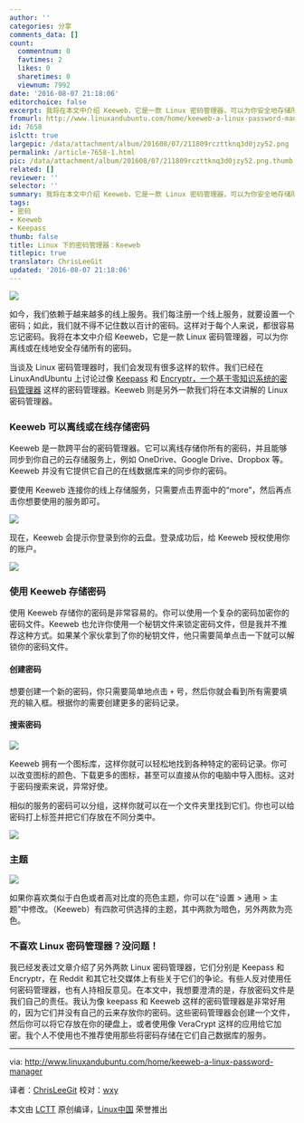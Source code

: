 ```yaml
---
author: ''
categories: 分享
comments_data: []
count:
  commentnum: 0
  favtimes: 2
  likes: 0
  sharetimes: 0
  viewnum: 7992
date: '2016-08-07 21:18:06'
editorchoice: false
excerpt: 我将在本文中介绍 Keeweb，它是一款 Linux 密码管理器，可以为你安全地存储所有的密码，无论是离线还是在线。
fromurl: http://www.linuxandubuntu.com/home/keeweb-a-linux-password-manager
id: 7658
islctt: true
largepic: /data/attachment/album/201608/07/211809rczttknq3d0jzy52.png
permalink: /article-7658-1.html
pic: /data/attachment/album/201608/07/211809rczttknq3d0jzy52.png.thumb.jpg
related: []
reviewer: ''
selector: ''
summary: 我将在本文中介绍 Keeweb，它是一款 Linux 密码管理器，可以为你安全地存储所有的密码，无论是离线还是在线。
tags:
- 密码
- Keeweb
- Keepass
thumb: false
title: Linux 下的密码管理器：Keeweb
titlepic: true
translator: ChrisLeeGit
updated: '2016-08-07 21:18:06'
---
```


![](/data/attachment/album/201608/07/211809rczttknq3d0jzy52.png)


如今，我们依赖于越来越多的线上服务。我们每注册一个线上服务，就要设置一个密码；如此，我们就不得不记住数以百计的密码。这样对于每个人来说，都很容易忘记密码。我将在本文中介绍 Keeweb，它是一款 Linux 密码管理器，可以为你离线或在线地安全存储所有的密码。


当谈及 Linux 密码管理器时，我们会发现有很多这样的软件。我们已经在 LinuxAndUbuntu 上讨论过像 [Keepass](http://www.linuxandubuntu.com/home/keepass-password-management-tool-creates-strong-passwords-and-keeps-them-secure) 和 [Encryptr，一个基于零知识系统的密码管理器](http://www.linuxandubuntu.com/home/encryptr-zero-knowledge-system-based-password-manager-for-linux) 这样的密码管理器。Keeweb 则是另外一款我们将在本文讲解的 Linux 密码管理器。


### Keeweb 可以离线或在线存储密码


Keeweb 是一款跨平台的密码管理器。它可以离线存储你所有的密码，并且能够同步到你自己的云存储服务上，例如 OneDrive、Google Drive、Dropbox 等。Keeweb 并没有它提供它自己的在线数据库来的同步你的密码。


要使用 Keeweb 连接你的线上存储服务，只需要点击界面中的“more”，然后再点击你想要使用的服务即可。


![](/data/attachment/album/201608/07/211812s56mevpv4ibmz634.png)


现在，Keeweb 会提示你登录到你的云盘。登录成功后，给 Keeweb 授权使用你的账户。


![](/data/attachment/album/201608/07/211814qccbtxbtnkbnzpkp.jpg)


### 使用 Keeweb 存储密码


使用 Keeweb 存储你的密码是非常容易的。你可以使用一个复杂的密码加密你的密码文件。Keeweb 也允许你使用一个秘钥文件来锁定密码文件，但是我并不推荐这种方式。如果某个家伙拿到了你的秘钥文件，他只需要简单点击一下就可以解锁你的密码文件。


#### 创建密码


想要创建一个新的密码，你只需要简单地点击 `+` 号，然后你就会看到所有需要填充的输入框。根据你的需要创建更多的密码记录。


#### 搜索密码


![](/data/attachment/album/201608/07/211815scsadz2pmij1ampm.png)


Keeweb 拥有一个图标库，这样你就可以轻松地找到各种特定的密码记录。你可以改变图标的颜色、下载更多的图标，甚至可以直接从你的电脑中导入图标。这对于密码搜索来说，异常好使。


相似的服务的密码可以分组，这样你就可以在一个文件夹里找到它们。你也可以给密码打上标签并把它们存放在不同分类中。


![](/data/attachment/album/201608/07/211817c8kcp55wu1hvhv15.png)


### 主题


![](/data/attachment/album/201608/07/211818strtq8tbbq042bk0.png)


如果你喜欢类似于白色或者高对比度的亮色主题，你可以在“设置 > 通用 > 主题”中修改。（Keeweb）有四款可供选择的主题，其中两款为暗色，另外两款为亮色。


### 不喜欢 Linux 密码管理器？没问题！


我已经发表过文章介绍了另外两款 Linux 密码管理器，它们分别是 Keepass 和 Encryptr，在 Reddit 和其它社交媒体上有些关于它们的争论。有些人反对使用任何密码管理器，也有人持相反意见。在本文中，我想要澄清的是，存放密码文件是我们自己的责任。我认为像 keepass 和 Keeweb 这样的密码管理器是非常好用的，因为它们并没有自己的云来存放你的密码。这些密码管理器会创建一个文件，然后你可以将它存放在你的硬盘上，或者使用像 VeraCrypt 这样的应用给它加密。我个人不使用也不推荐使用那些将密码存储在它们自己数据库的服务。




---


via: <http://www.linuxandubuntu.com/home/keeweb-a-linux-password-manager>


译者：[ChrisLeeGit](https://github.com/chrisleegit) 校对：[wxy](https://github.com/wxy)


本文由 [LCTT](https://github.com/LCTT/TranslateProject) 原创编译，[Linux中国](https://linux.cn/) 荣誉推出